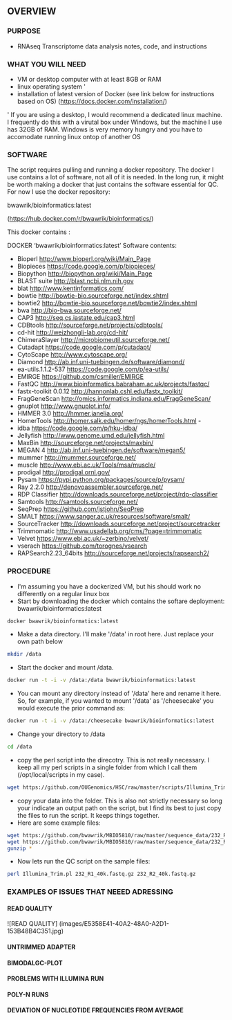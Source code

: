 ## OVERVIEW

### PURPOSE

- RNAseq Transcriptome data analysis notes, code, and instructions

### WHAT YOU WILL NEED

- VM or desktop computer with at least 8GB or RAM
- linux operating system '
- installation of latest version of Docker (see link below for instructions based on OS)
  (https://docs.docker.com/installation/)


' If you are using a desktop, I would recommend a dedicated linux machine. I frequently do this with a virutal box under Windows, but the machine I use has 32GB of RAM. Windows is very memory hungry and you have to accomodate running linux ontop of another OS

### SOFTWARE

The script requires pulling and running a docker repository. The docker I use contains a lot of software, not all of it is needed. In the long run, it might be worth making a docker that just contains the software essential for QC. For now I use the docker repository:

bwawrik/bioinformatics:latest

(https://hub.docker.com/r/bwawrik/bioinformatics/)

This docker contains :

DOCKER ‘bwawrik/bioinformatics:latest’ Software contents:

- Bioperl			http://www.bioperl.org/wiki/Main_Page
- Biopieces			https://code.google.com/p/biopieces/
- Biopython    			http://biopython.org/wiki/Main_Page    	
- BLAST suite 			http://blast.ncbi.nlm.nih.gov	
- blat           			http://www.kentinformatics.com/
- bowtie          			http://bowtie-bio.sourceforge.net/index.shtml	
- bowtie2			http://bowtie-bio.sourceforge.net/bowtie2/index.shtml
- bwa http://bio-bwa.sourceforge.net/
- CAP3			http://seq.cs.iastate.edu/cap3.html
- CDBtools			http://sourceforge.net/projects/cdbtools/	
- cd-hit			http://weizhongli-lab.org/cd-hit/	
- ChimeraSlayer		http://microbiomeutil.sourceforge.net/	
- Cutadapt			https://code.google.com/p/cutadapt/
- CytoScape			http://www.cytoscape.org/	
- Diamond			http://ab.inf.uni-tuebingen.de/software/diamond/
- ea-utils.1.1.2-537     		https://code.google.com/p/ea-utils/		
- EMIRGE			https://github.com/csmiller/EMIRGE
- FastQC			http://www.bioinformatics.babraham.ac.uk/projects/fastqc/
- fastx-toolkit 0.0.12  		http://hannonlab.cshl.edu/fastx_toolkit/		
- FragGeneScan		http://omics.informatics.indiana.edu/FragGeneScan/	
- gnuplot         			http://www.gnuplot.info/	
- HMMER 3.0       		http://hmmer.janelia.org/	
- HomerTools			http://homer.salk.edu/homer/ngs/homerTools.html	- 
- idba				https://code.google.com/p/hku-idba/
- Jellyfish      	 		http://www.genome.umd.edu/jellyfish.html	
- MaxBin			http://sourceforge.net/projects/maxbin/
- MEGAN 4         		http://ab.inf.uni-tuebingen.de/software/megan5/	
- mummer          		http://mummer.sourceforge.net/	
- muscle          			http://www.ebi.ac.uk/Tools/msa/muscle/	
- prodigal			http://prodigal.ornl.gov/
- Pysam			https://pypi.python.org/packages/source/p/pysam/	
- Ray 2.2.0			http://denovoassembler.sourceforge.net/
- RDP Classifier		http://downloads.sourceforge.net/project/rdp-classifier	
- Samtools			http://samtools.sourceforge.net/
- SeqPrep			https://github.com/jstjohn/SeqPrep	
- SMALT           		https://www.sanger.ac.uk/resources/software/smalt/	
- SourceTracker		http://downloads.sourceforge.net/project/sourcetracker	
- Trimmomatic			http://www.usadellab.org/cms/?page=trimmomatic	
- Velvet    			https://www.ebi.ac.uk/~zerbino/velvet/	
- vserach			https://github.com/torognes/vsearch
- RAPSearch2.23_64bits  http://sourceforge.net/projects/rapsearch2/

### PROCEDURE

- I'm assuming you have a dockerized VM, but his should work no differently on a regular linux box
- Start by downloading the docker which contains the softare deployment: bwawrik/bioinformatics:latest

```sh 
docker bwawrik/bioinformatics:latest
```
- Make a data directory. I'll make '/data' in root here. Just replace your own path below

```sh 
mkdir /data
```

- Start the docker and mount /data. 

```sh 
docker run -t -i -v /data:/data bwawrik/bioinformatics:latest
```

- You can mount any directory instead of '/data' here and rename it here. So, for example, if you wanted to mount '/data' as '/cheesecake' you would execute the prior command as:

```sh 
docker run -t -i -v /data:/cheesecake bwawrik/bioinformatics:latest
```

- Change your directory to /data

```sh 
cd /data
```

- copy the perl script into the direcotry. This is not really necessary. I keep all my perl scripts in a single folder from which I call them (/opt/local/scripts in my case).
 
```sh 
wget https://github.com/OUGenomics/HSC/raw/master/scripts/Illumina_Trim.pl
```

- copy your data into the folder.  This is also not strictly necessary so long your indicate an output path on the script, but I find its best to just copy the files to run the script. It keeps things together.  
- Here are some example files:


```sh
wget https://github.com/bwawrik/MBIO5810/raw/master/sequence_data/232_R1_40k.fastq.gz
wget https://github.com/bwawrik/MBIO5810/raw/master/sequence_data/232_R2_40k.fastq.gz
gunzip *
```

- Now lets run the QC script on the sample files:

```sh
perl Illumina_Trim.pl 232_R1_40k.fastq.gz 232_R2_40k.fastq.gz 
```

### EXAMPLES OF ISSUES THAT NEEED ADRESSING

#### READ QUALITY

![READ QUALITY] (images/E5358E41-40A2-48A0-A2D1-153B48B4C351.jpg)


#### UNTRIMMED ADAPTER


#### BIMODALGC-PLOT


#### PROBLEMS WITH ILLUMINA RUN


#### POLY-N RUNS


#### DEVIATION OF NUCLEOTIDE FREQUENCIES FROM AVERAGE




